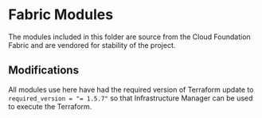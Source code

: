 # Fabric Modules

The modules included in this folder are source from the
Cloud Foundation Fabric and are vendored for stability of the project.

## Modifications

All modules use here have had the required version of Terraform update to
`required_version = "= 1.5.7"` so that Infrastructure Manager can be used to
execute the Terraform.
